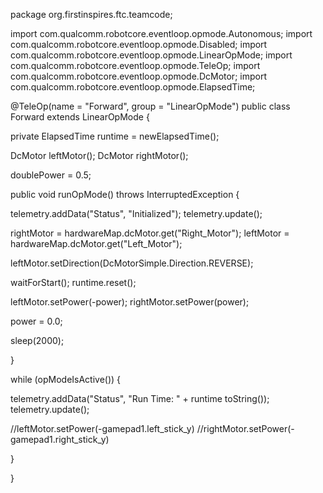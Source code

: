 package org.firstinspires.ftc.teamcode;

import com.qualcomm.robotcore.eventloop.opmode.Autonomous;
import com.qualcomm.robotcore.eventloop.opmode.Disabled;
import com.qualcomm.robotcore.eventloop.opmode.LinearOpMode;
import com.qualcomm.robotcore.eventloop.opmode.TeleOp;
import com.qualcomm.robotcore.eventloop.opmode.DcMotor;
import com.qualcomm.robotcore.eventloop.opmode.ElapsedTime;

@TeleOp(name = "Forward", group = "LinearOpMode") 
public class Forward extends LinearOpMode {


private ElapsedTime runtime = newElapsedTime();

DcMotor leftMotor();
DcMotor rightMotor();

doublePower = 0.5;


public void runOpMode() throws InterruptedException {


telemetry.addData("Status", "Initialized");
telemetry.update();

rightMotor = hardwareMap.dcMotor.get("Right_Motor");
leftMotor = hardwareMap.dcMotor.get("Left_Motor");

leftMotor.setDirection(DcMotorSimple.Direction.REVERSE);

waitForStart();
runtime.reset();

leftMotor.setPower(-power);
rightMotor.setPower(power);

power = 0.0;

sleep(2000);



}

while (opModeIsActive()) {

  telemetry.addData("Status", "Run Time: " + runtime toString());
  telemetry.update();
  
  //leftMotor.setPower(-gamepad1.left_stick_y)
  //rightMotor.setPower(-gamepad1.right_stick_y)


}



}

